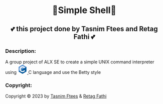 <h1 align="center">🐚Simple Shell🐚</h1>
  
<h2 align="center" >💕 this project done by Tasnim Ftees and Retag Fathi 💕</h2>

<h3 align="left">Description:</h3>
<p align="left">A group project of ALX SE to create a simple UNIX command interpreter using <a href="https://www.cprogramming.com/" target="_blank" rel="noreferrer"> <img src="https://raw.githubusercontent.com/devicons/devicon/master/icons/c/c-original.svg" alt="c" width="30" height="30"/> </a>C language and use the Betty style</p>
<h3 align= "left">Copyright:</h3>
<p align="left">Copyright © 2023 by <a href="https://github.com/somaftees"target="_blank">Tasnim Ftees</a> & <a href="https://github.com/RetagFathiAs"target="_blank">Retag Fathi</a>
